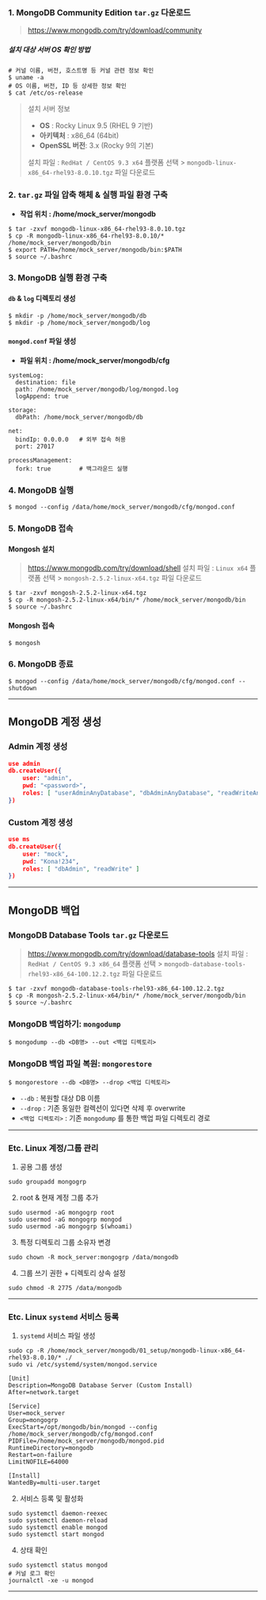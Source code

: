 
### 1. MongoDB Community Edition `tar.gz`  다운로드

> https://www.mongodb.com/try/download/community

##### 설치 대상 서버 OS 확인 방법

```shell
# 커널 이름, 버전, 호스트명 등 커널 관련 정보 확인
$ uname -a 
# OS 이름, 버전, ID 등 상세한 정보 확인
$ cat /etc/os-release
```

> 설치 서버 정보
> - **OS** : Rocky Linux 9.5 (RHEL 9 기반)
> - **아키텍처** : x86_64 (64bit)
> - **OpenSSL 버전**: 3.x (Rocky 9의 기본)
> 
> 설치 파일 : `RedHat / CentOS 9.3 x64` 플랫폼 선택 > `mongodb-linux-x86_64-rhel93-8.0.10.tgz` 파일 다운로드

### 2. `tar.gz` 파일 압축 해체 & 실행 파일 환경 구축

- **작업 위치 : /home/mock_server/mongodb**

```shell
$ tar -zxvf mongodb-linux-x86_64-rhel93-8.0.10.tgz
$ cp -R mongodb-linux-x86_64-rhel93-8.0.10/* /home/mock_server/mongodb/bin
$ export PATH=/home/mock_server/mongodb/bin:$PATH
$ source ~/.bashrc
```

### 3. MongoDB 실행 환경 구축

#### `db` & `log` 디렉토리 생성

```shell
$ mkdir -p /home/mock_server/mongodb/db
$ mkdir -p /home/mock_server/mongodb/log
```

#### `mongod.conf` 파일 생성

- **파일 위치 : /home/mock_server/mongodb/cfg**

```properties
systemLog:
  destination: file
  path: /home/mock_server/mongodb/log/mongod.log
  logAppend: true

storage:
  dbPath: /home/mock_server/mongodb/db

net:
  bindIp: 0.0.0.0   # 외부 접속 허용
  port: 27017

processManagement:
  fork: true        # 백그라운드 실행

```

### 4. MongoDB 실행

```shell
$ mongod --config /data/home/mock_server/mongodb/cfg/mongod.conf
```

### 5. MongoDB 접속

#### Mongosh 설치

> https://www.mongodb.com/try/download/shell
> 설치 파일 : `Linux x64` 플랫폼 선택 > `mongosh-2.5.2-linux-x64.tgz` 파일 다운로드

```shell
$ tar -zxvf mongosh-2.5.2-linux-x64.tgz
$ cp -R mongosh-2.5.2-linux-x64/bin/* /home/mock_server/mongodb/bin
$ source ~/.bashrc
```

#### Mongosh 접속

```shell
$ mongosh
```

### 6. MongoDB 종료

```shell
$ mongod --config /data/home/mock_server/mongodb/cfg/mongod.conf --shutdown
```

---

## MongoDB 계정 생성

### Admin 계정 생성

```json
use admin
db.createUser({ 
	user: "admin", 
	pwd: "<password>", 
	roles: [ "userAdminAnyDatabase", "dbAdminAnyDatabase", "readWriteAnyDatabase" ] 
})
```

### Custom 계정 생성

```json
use ms
db.createUser({ 
	user: "mock", 
	pwd: "Kona!234", 
	roles: [ "dbAdmin", "readWrite" ] 
})
```

---

## MongoDB 백업

### MongoDB Database Tools `tar.gz` 다운로드

> https://www.mongodb.com/try/download/database-tools
> 설치 파일 : `RedHat / CentOS 9.3 x86_64` 플랫폼 선택 > `mongodb-database-tools-rhel93-x86_64-100.12.2.tgz` 파일 다운로드

```shell
$ tar -zxvf mongodb-database-tools-rhel93-x86_64-100.12.2.tgz
$ cp -R mongosh-2.5.2-linux-x64/bin/* /home/mock_server/mongodb/bin
$ source ~/.bashrc
```

### MongoDB 백업하기: `mongodump`

```shell
$ mongodump --db <DB명> --out <백업 디렉토리>
```

### MongoDB 백업 파일 복원: `mongorestore`

```shell
$ mongorestore --db <DB명> --drop <백업 디렉토리>
```

- `--db` : 복원할 대상 DB 이름
- `--drop` : 기존 동일한 컬렉션이 있다면 삭제 후 overwrite
- `<백업 디렉토리>` : 기존 `mongodump` 를 통한 백업 파일 디렉토리 경로

---

### Etc. Linux 계정/그룹 관리

1. 공용 그룹 생성
```shell
sudo groupadd mongogrp
```
2. root & 현재 계정 그룹 추가
```shell
sudo usermod -aG mongogrp root
sudo usermod -aG mongogrp mongod
sudo usermod -aG mongogrp $(whoami)
```
3. 특정 디렉토리 그룹 소유자 변경
```shell
sudo chown -R mock_server:mongogrp /data/mongodb
```
4. 그룹 쓰기 권한 + 디렉토리 상속 설정
```shell
sudo chmod -R 2775 /data/mongodb
```

---

### Etc. Linux `systemd` 서비스 등록

1. `systemd` 서비스 파일 생성
```shell
sudo cp -R /home/mock_server/mongodb/01_setup/mongodb-linux-x86_64-rhel93-8.0.10/* ./
sudo vi /etc/systemd/system/mongod.service
```

```shell
[Unit]
Description=MongoDB Database Server (Custom Install)
After=network.target

[Service]
User=mock_server
Group=mongogrp
ExecStart=/opt/mongodb/bin/mongod --config /home/mock_server/mongodb/cfg/mongod.conf
PIDFile=/home/mock_server/mongodb/mongod.pid
RuntimeDirectory=mongodb
Restart=on-failure
LimitNOFILE=64000

[Install]
WantedBy=multi-user.target
```
2. 서비스 등록 및 활성화
```shell
sudo systemctl daemon-reexec
sudo systemctl daemon-reload
sudo systemctl enable mongod
sudo systemctl start mongod
```
4. 상태 확인
```shell
sudo systemctl status mongod
# 커널 로그 확인
journalctl -xe -u mongod
```

---
